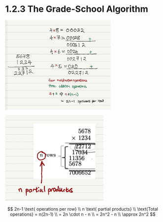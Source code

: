 # 1.2.3 The Grade-School Algorithm





![interger-muiltiplication-algorithm-per-row](./assets/interger-muiltiplication-algorithm-per-row.png)

<img src="./assets/jn-partial-products.png" alt="jn-partial-products"  />


$$
2n-1 \text{ operations per row} \\ 
n \text{ partial products} \\ 
\text{Total operations} = n(2n-1) \\ 
= 2n \cdot n - n \\ 
= 2n^2 - n \\ 
\approx 2n^2
$$

